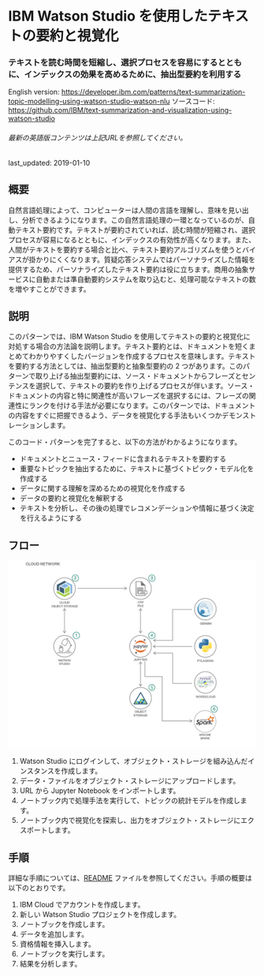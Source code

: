 # IBM Watson Studio を使用したテキストの要約と視覚化

### テキストを読む時間を短縮し、選択プロセスを容易にするとともに、インデックスの効果を高めるために、抽出型要約を利用する

English version: https://developer.ibm.com/patterns/text-summarization-topic-modelling-using-watson-studio-watson-nlu
  ソースコード: https://github.com/IBM/text-summarization-and-visualization-using-watson-studio

###### 最新の英語版コンテンツは上記URLを参照してください。
last_updated: 2019-01-10

 
## 概要

自然言語処理によって、コンピューターは人間の言語を理解し、意味を見い出し、分析できるようになります。この自然言語処理の一環となっているのが、自動テキスト要約です。テキストが要約されていれば、読む時間が短縮され、選択プロセスが容易になるとともに、インデックスの有効性が高くなります。また、人間がテキストを要約する場合と比べ、テキスト要約アルゴリズムを使うとバイアスが掛かりにくくなります。質疑応答システムではパーソナライズした情報を提供するため、パーソナライズしたテキスト要約は役に立ちます。商用の抽象サービスに自動または準自動要約システムを取り込むと、処理可能なテキストの数を増やすことができます。

## 説明

このパターンでは、IBM Watson Studio を使用してテキストの要約と視覚化に対処する場合の方法論を説明します。テキスト要約とは、ドキュメントを短くまとめてわかりやすくしたバージョンを作成するプロセスを意味します。テキストを要約する方法としては、抽出型要約と抽象型要約の 2 つがあります。このパターンで取り上げる抽出型要約には、ソース・ドキュメントからフレーズとセンテンスを選択して、テキストの要約を作り上げるプロセスが伴います。ソース・ドキュメントの内容と特に関連性が高いフレーズを選択するには、フレーズの関連性にランクを付ける手法が必要になります。このパターンでは、ドキュメントの内容をすぐに把握できるよう、データを視覚化する手法もいくつかデモンストレーションします。

このコード・パターンを完了すると、以下の方法がわかるようになります。

* ドキュメントとニュース・フィードに含まれるテキストを要約する
* 重要なトピックを抽出するために、テキストに基づくトピック・モデル化を作成する
* データに関する理解を深めるための視覚化を作成する
* データの要約と視覚化を解釈する
* テキストを分析し、その後の処理でレコメンデーションや情報に基づく決定を行えるようにする

## フロー

![フロー](./images/text.summarization.png)

1. Watson Studio にログインして、オブジェクト・ストレージを組み込んだインスタンスを作成します。
1. データ・ファイルをオブジェクト・ストレージにアップロードします。
1. URL から Jupyter Notebook をインポートします。
1. ノートブック内で処理手法を実行して、トピックの統計モデルを作成します。
1. ノートブック内で視覚化を探索し、出力をオブジェクト・ストレージにエクスポートします。

## 手順

詳細な手順については、[README](https://github.com/IBM/text-summarization-and-visualization-using-watson-studio/blob/master/README.md) ファイルを参照してください。手順の概要は以下のとおりです。

1. IBM Cloud でアカウントを作成します。
1. 新しい Watson Studio プロジェクトを作成します。
1. ノートブックを作成します。
1. データを追加します。
1. 資格情報を挿入します。
1. ノートブックを実行します。
1. 結果を分析します。
